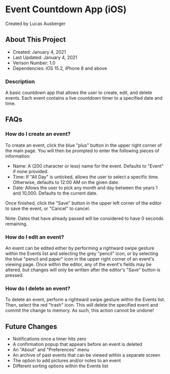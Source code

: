 # Event Countdown App (iOS)
Created by Lucas Ausberger

## About This Project

* Created: January 4, 2021
* Last Updated: January 4, 2021
* Verison Number: 1.0
* Dependencies: iOS 15.2, iPhone 8 and above

### Description

A basic countdown app that allows the user to create, edit, and delete events. Each event contains a live countdown timer to a specified date and time.

## FAQs

### How do I create an event?

To create an event, click the blue "plus" button in the upper right corner of the main page. You will then be prompted to enter the following pieces of information:

* Name: A (200 character or less) name for the event. Defaults to "Event" if none provided.
* Time: If "All Day" is unticked, allows the user to select a specific time. Otherwise, defaults to 12:00 AM on the given date.
* Date: Allows the user to pick any month and day between the years 1 and 10,000. Defaults to the current date.

Once finished, click the "Save" button in the upper left corner of the editor to save the event, or "Cancel" to cancel.

Note: Dates that have already passed will be considered to have 0 seconds remaining.

### How do I edit an event?

An event can be edited either by performing a rightward swipe gesture within the Events list and selecting the grey "pencil" icon, or by selecting the blue "pencil and paper" icon in the upper right corner of an event's viewing page. Once within the editor, any of the event's fields may be altered, but changes will only be written after the editor's "Save" button is pressed.

### How do I delete an event?

To delete an event, perform a rightward swipe gesture within the Events list. Then, select the red "trash" icon. This will delete the specified event and commit the change to memory. As such, this action cannot be undone!

## Future Changes

* Notifications once a timer hits zero 
* A confirmation popup that appears before an event is deleted
* An "About" and "Preferences" menu
* An archive of past events that can be viewed within a separate screen
* The option to add pictures and/or notes to an event
* Different sorting options within the Events list

